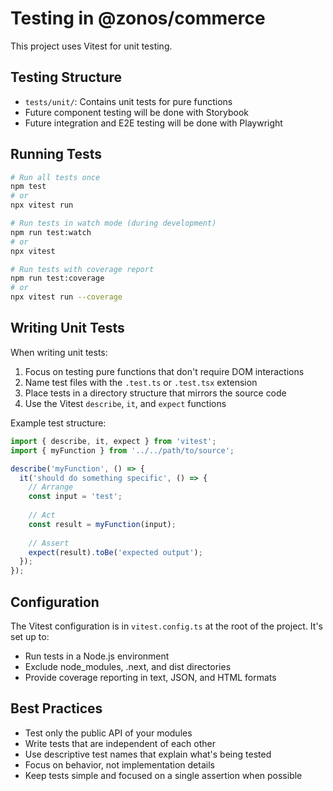 # Testing in @zonos/commerce

This project uses Vitest for unit testing.

## Testing Structure

- `tests/unit/`: Contains unit tests for pure functions
- Future component testing will be done with Storybook
- Future integration and E2E testing will be done with Playwright

## Running Tests

```bash
# Run all tests once
npm test
# or
npx vitest run

# Run tests in watch mode (during development)
npm run test:watch
# or
npx vitest

# Run tests with coverage report
npm run test:coverage
# or
npx vitest run --coverage
```

## Writing Unit Tests

When writing unit tests:

1. Focus on testing pure functions that don't require DOM interactions
2. Name test files with the `.test.ts` or `.test.tsx` extension
3. Place tests in a directory structure that mirrors the source code
4. Use the Vitest `describe`, `it`, and `expect` functions

Example test structure:

```typescript
import { describe, it, expect } from 'vitest';
import { myFunction } from '../../path/to/source';

describe('myFunction', () => {
  it('should do something specific', () => {
    // Arrange
    const input = 'test';
    
    // Act
    const result = myFunction(input);
    
    // Assert
    expect(result).toBe('expected output');
  });
});
```

## Configuration

The Vitest configuration is in `vitest.config.ts` at the root of the project. It's set up to:

- Run tests in a Node.js environment
- Exclude node_modules, .next, and dist directories
- Provide coverage reporting in text, JSON, and HTML formats

## Best Practices

- Test only the public API of your modules
- Write tests that are independent of each other
- Use descriptive test names that explain what's being tested
- Focus on behavior, not implementation details
- Keep tests simple and focused on a single assertion when possible 